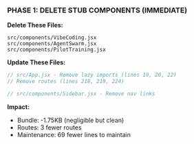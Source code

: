 ### PHASE 1: DELETE STUB COMPONENTS (IMMEDIATE)

**Delete These Files:**

```
src/components/VibeCoding.jsx
src/components/AgentSwarm.jsx
src/components/PilotTraining.jsx
```

**Update These Files:**

```javascript
// src/App.jsx - Remove lazy imports (lines 19, 20, 22)
// Remove routes (lines 218, 219, 224)

// src/components/Sidebar.jsx - Remove nav links
```

**Impact:**

- Bundle: -1.75KB (negligible but clean)
- Routes: 3 fewer routes
- Maintenance: 69 fewer lines to maintain
